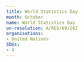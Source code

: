 ```yaml
---
title: World Statistics Day
month: October
name: World Statistics Day
un-resolution: A/RES/69/282
organisations:
- United Nations
SDGs:
- 4
---
```

